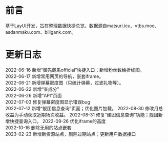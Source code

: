 # 前言

基于LayUI开发，旨在整理数据快捷总览。数据源自matsuri.icu、vtbs.moe、asdanmaku.com、biligank.com。  

# 更新日志

2022-06-16 新增“御先蔵馬official”快捷入口；新增粉丝数绘折线图。  
2022-06-17 新增常用网页的导航，嵌套iframe。  
2022-06-21 新增弹幕密度图（只统计弹幕，过滤礼物等）。  
2022-06-22 新增“查成分”  
2022-06-26 新增“API”页面  
2022-07-03 修复弹幕密度图显示错误bug  
2022-07-12 新增“舰团信息查询”页面；优化图片加载。
2022-08-30 修改月总收益为手动获取近期场次收益。
2022-08-31 修复“建团信息查询”功能；舰团新增快捷查询入口。
2022-09-26 优化iframe的高度  
2022-10-16 删除无用的站点嵌套  
2023-02-23 新增新资源站点，删除过期站点；更新用户数据接口  